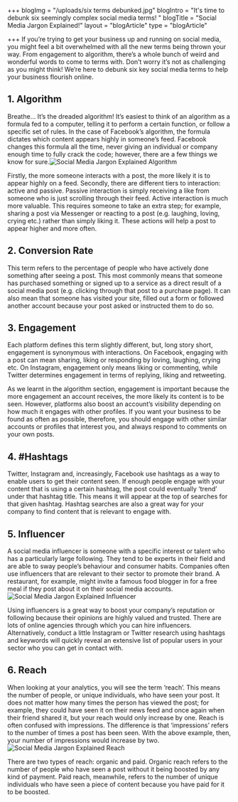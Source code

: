 +++
blogImg = "/uploads/six terms debunked.jpg"
blogIntro = "It's time to debunk six seemingly complex social media terms! "
blogTitle = "Social Media Jargon Explained!"
layout = "blogArticle"
type = "blogArticle"

+++
If you’re trying to get your business up and running on social media, you might feel a bit overwhelmed with all the new terms being thrown your way. From engagement to algorithm, there’s a whole bunch of weird and wonderful words to come to terms with. Don’t worry it’s not as challenging as you might think! We’re here to debunk six key social media terms to help your business flourish online.

## 1. Algorithm

Breathe… It’s the dreaded algorithm! It’s easiest to think of an algorithm as a formula fed to a computer, telling it to perform a certain function, or follow a specific set of rules. In the case of Facebook’s algorithm, the formula dictates which content appears highly in someone’s feed. Facebook changes this formula all the time, never giving an individual or company enough time to fully crack the code; however, there are a few things we know for sure.![Social Media Jargon Explained Algorithm](/uploads/Algorithm.jpeg "Social Media Jargon Explained Algorithm")

Firstly, the more someone interacts with a post, the more likely it is to appear highly on a feed. Secondly, there are different tiers to interaction: active and passive. Passive interaction is simply receiving a like from someone who is just scrolling through their feed. Active interaction is much more valuable. This requires someone to take an extra step; for example, sharing a post via Messenger or reacting to a post (e.g. laughing, loving, crying etc.) rather than simply liking it. These actions will help a post to appear higher and more often.

## 2. Conversion Rate

This term refers to the percentage of people who have actively done something after seeing a post. This most commonly means that someone has purchased something or signed up to a service as a direct result of a social media post (e.g. clicking through that post to a purchase page). It can also mean that someone has visited your site, filled out a form or followed another account because your post asked or instructed them to do so.

## 3. Engagement

Each platform defines this term slightly different, but, long story short, engagement is synonymous with interactions. On Facebook, engaging with a post can mean sharing, liking or responding by loving, laughing, crying etc. On Instagram, engagement only means liking or commenting, while Twitter determines engagement in terms of replying, liking and retweeting.

As we learnt in the algorithm section, engagement is important because the more engagement an account receives, the more likely its content is to be seen. However, platforms also boost an account’s visibility depending on how much it engages with other profiles. If you want your business to be found as often as possible, therefore, you should engage with other similar accounts or profiles that interest you, and always respond to comments on your own posts.

## 4. #Hashtags

Twitter, Instagram and, increasingly, Facebook use hashtags as a way to enable users to get their content seen. If enough people engage with your content that is using a certain hashtag, the post could eventually ‘trend’ under that hashtag title. This means it will appear at the top of searches for that given hashtag. Hashtag searches are also a great way for your company to find content that is relevant to engage with.

## 5. Influencer

A social media influencer is someone with a specific interest or talent who has a particularly large following. They tend to be experts in their field and are able to sway people’s behaviour and consumer habits. Companies often use influencers that are relevant to their sector to promote their brand. A restaurant, for example, might invite a famous food blogger in for a free meal if they post about it on their social media accounts.![Social Media Jargon Explained Influencer](/uploads/Influencer.jpeg "Social Media Jargon Explained Influencer")

Using influencers is a great way to boost your company’s reputation or following because their opinions are highly valued and trusted. There are lots of online agencies through which you can hire influencers. Alternatively, conduct a little Instagram or Twitter research using hashtags and keywords will quickly reveal an extensive list of popular users in your sector who you can get in contact with.

## 6. Reach

When looking at your analytics, you will see the term ‘reach’. This means the number of people, or unique individuals, who have seen your post. It does not matter how many times the person has viewed the post; for example, they could have seen it on their news feed and once again when their friend shared it, but your reach would only increase by one. Reach is often confused with impressions. The difference is that ‘impressions’ refers to the number of times a post has been seen. With the above example, then, your number of impressions would increase by two.![Social Media Jargon Explained Reach](/uploads/Reach.jpeg "Social Media Jargon Explained Reach")

There are two types of reach: organic and paid. Organic reach refers to the number of people who have seen a post without it being boosted by any kind of payment. Paid reach, meanwhile, refers to the number of unique individuals who have seen a piece of content because you have paid for it to be boosted.